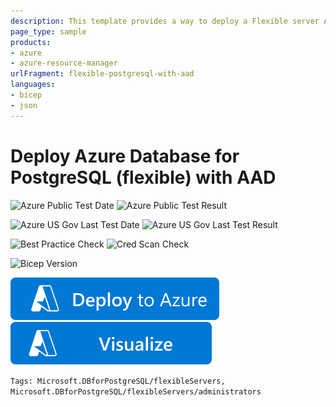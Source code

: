 ```yaml
---
description: This template provides a way to deploy a Flexible server Azure database for PostgreSQL with AAD integration.
page_type: sample
products:
- azure
- azure-resource-manager
urlFragment: flexible-postgresql-with-aad
languages:
- bicep
- json
---
```

# Deploy Azure Database for PostgreSQL (flexible) with AAD

![Azure Public Test Date](https://azurequickstartsservice.blob.core.windows.net/badges/quickstarts/microsoft.dbforpostgresql/flexible-postgresql-with-aad/PublicLastTestDate.svg)
![Azure Public Test Result](https://azurequickstartsservice.blob.core.windows.net/badges/quickstarts/microsoft.dbforpostgresql/flexible-postgresql-with-aad/PublicDeployment.svg)

![Azure US Gov Last Test Date](https://azurequickstartsservice.blob.core.windows.net/badges/quickstarts/microsoft.dbforpostgresql/flexible-postgresql-with-aad/FairfaxLastTestDate.svg)
![Azure US Gov Last Test Result](https://azurequickstartsservice.blob.core.windows.net/badges/quickstarts/microsoft.dbforpostgresql/flexible-postgresql-with-aad/FairfaxDeployment.svg)

![Best Practice Check](https://azurequickstartsservice.blob.core.windows.net/badges/quickstarts/microsoft.dbforpostgresql/flexible-postgresql-with-aad/BestPracticeResult.svg)
![Cred Scan Check](https://azurequickstartsservice.blob.core.windows.net/badges/quickstarts/microsoft.dbforpostgresql/flexible-postgresql-with-aad/CredScanResult.svg)

![Bicep Version](https://azurequickstartsservice.blob.core.windows.net/badges/quickstarts/microsoft.dbforpostgresql/flexible-postgresql-with-aad/BicepVersion.svg)

[![Deploy To Azure](https://raw.githubusercontent.com/Azure/azure-quickstart-templates/master/1-CONTRIBUTION-GUIDE/images/deploytoazure.svg?sanitize=true)](https://portal.azure.com/#create/Microsoft.Template/uri/https%3A%2F%2Fraw.githubusercontent.com%2FAzure%2Fazure-quickstart-templates%2Fmaster%2Fquickstarts%2Fmicrosoft.dbforpostgresql%2Fflexible-postgresql-with-aad%2Fazuredeploy.json)
[![Visualize](https://raw.githubusercontent.com/Azure/azure-quickstart-templates/master/1-CONTRIBUTION-GUIDE/images/visualizebutton.svg?sanitize=true)](http://armviz.io/#/?load=https%3A%2F%2Fraw.githubusercontent.com%2FAzure%2Fazure-quickstart-templates%2Fmaster%2Fquickstarts%2Fmicrosoft.dbforpostgresql%2Fflexible-postgresql-with-aad%2Fazuredeploy.json)

`Tags: Microsoft.DBforPostgreSQL/flexibleServers, Microsoft.DBforPostgreSQL/flexibleServers/administrators`
